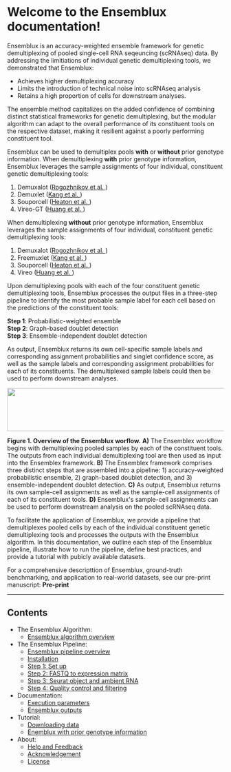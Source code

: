 # Welcome to the Ensemblux documentation!
Ensemblux is an accuracy-weighted ensemble framework for genetic demultiplexing of pooled single-cell RNA seqeuncing (scRNAseq) data. By addressing the limitiations of individual genetic demultiplexing tools, we demonstrated that Ensemblux:

- Achieves higher demultiplexing accuracy
- Limits the introduction of technical noise into scRNAseq analysis 
- Retains a high proportion of cells for downstream analyses. 

The ensemble method capitalizes on the added confidence of combining distinct statistical frameworks for genetic demultiplexing, but the modular algorithm can adapt to the overall performance of its constituent tools on the respective dataset, making it resilient against a poorly performing constituent tool. 

Ensemblux can be used to demultiplex pools **with** or **without** prior genotype information. When demultiplexing **with** prior genotype information, Ensemblux leverages the sample assignments of four individual, constituent genetic demultiplexing tools:

1. Demuxalot ([Rogozhnikov et al. ](https://www.biorxiv.org/content/10.1101/2021.05.22.443646v2.abstract))
2. Demuxlet ([Kang et al. ](https://www.nature.com/articles/nbt.4042))
3. Souporcell ([Heaton et al. ](https://www.nature.com/articles/s41592-020-0820-1))
4. Vireo-GT ([Huang et al. ](https://link.springer.com/article/10.1186/s13059-019-1865-2))

When demultiplexing **without** prior genotype information, Ensemblux leverages the sample assignments of four individual, constituent genetic demultiplexing tools:

1. Demuxalot ([Rogozhnikov et al. ](https://www.biorxiv.org/content/10.1101/2021.05.22.443646v2.abstract))
2. Freemuxlet ([Kang et al. ](https://www.nature.com/articles/nbt.4042))
3. Souporcell ([Heaton et al. ](https://www.nature.com/articles/s41592-020-0820-1))
4. Vireo ([Huang et al. ](https://link.springer.com/article/10.1186/s13059-019-1865-2))

Upon demultiplexing pools with each of the four constituent genetic demultiplexing tools, Ensemblux processes the output files in a three-step pipeline to identify the most probable sample label for each cell based on the predictions of the constituent tools:

**Step 1**: Probabilistic-weighted ensemble <br />
**Step 2**: Graph-based doublet detection <br />
**Step 3**: Ensemble-independent doublet detection <br />

As output, Ensemblux returns its own cell-specific sample labels and corresponding assignment probabilities and singlet confidence score, as well as the sample labels and corresponding assignment probabilities for each of its constituents. The demultiplexed sample labels could then be used to perform downstream analyses.

 <p align="center">
 <img src="https://github.com/neurobioinfo/ensemblux/assets/97498007/d4161be8-8bc6-4c08-af60-4ee3f486e940" width="650" height="100">
 </p>

**Figure 1. Overview of the Ensemblux worflow.** **A)** The Ensemblex workflow begins with demultiplexing pooled samples by each of the constituent tools. The outputs from each individual demultiplexing tool are then used as input into the Ensemblex framework.  **B)** The Ensemblex framework comprises three distinct steps that are assembled into a pipeline: 1) accuracy-weighted probabilistic ensemble, 2) graph-based doublet detection, and 3) ensemble-independent doublet detection.  **C)** As output, Ensemblux returns its own sample-cell assignments as well as the sample-cell assignments of each of its constituent tools.  **D)** Ensemblux's sample-cell assignments can be used to perform downstream analysis on the pooled scRNAseq data. 

To facilitate the application of Ensemblux, we provide a pipeline that demultiplexes pooled cells by each of the individual constituent genetic demultiplexing tools and processes the outputs with the Ensemblux algorithm. In this documentation, we outline each step of the Ensemblux pipeline, illustrate how to run the pipeline, define best practices, and provide a tutorial with pubicly available datasets. 

For a comprehensive descripttion of Ensemblux, ground-truth benchmarking, and application to real-world datasets, see our pre-print manuscript: **Pre-print**

 - - - -

## Contents
- The Ensemblux Algorithm:
    - [Ensemblux algorithm overview](overview.md)
- The Ensemblux Pipeline:
    - [Ensemblux pipeline overview](overview_pipeline.md)
    - [Installation](installation.md)
    - [Step 1: Set up](Step0.md)
    - [Step 2: FASTQ to expression matrix](Step1.md)
    - [Step 3: Seurat object and ambient RNA](Step2.md)
    - [Step 4: Quality control and filtering](Step3.md)
- Documentation:    
    - [Execution parameters](reference.md) 
    - [Ensemblux outputs](outputs.md) 
- Tutorial:
    - [Downloading data](midbrain_download.md)
    - [Enemblux with prior genotype information](Dataset1.md)            
- About:
    - [Help and Feedback](contributing.md)
    - [Acknowledgement](Acknowledgement.md)
    - [License](LICENSE.md)
